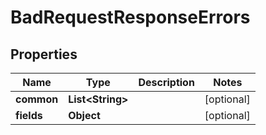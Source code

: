 
# BadRequestResponseErrors

## Properties
Name | Type | Description | Notes
------------ | ------------- | ------------- | -------------
**common** | **List&lt;String&gt;** |  |  [optional]
**fields** | **Object** |  |  [optional]



